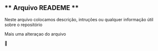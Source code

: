 ## ** Arquivo READEME ** 
Neste arquivo colocamos descrição, intruções ou qualquer informação útil sobre o repositório 


Mais uma alteraçao do arquivo

💜
